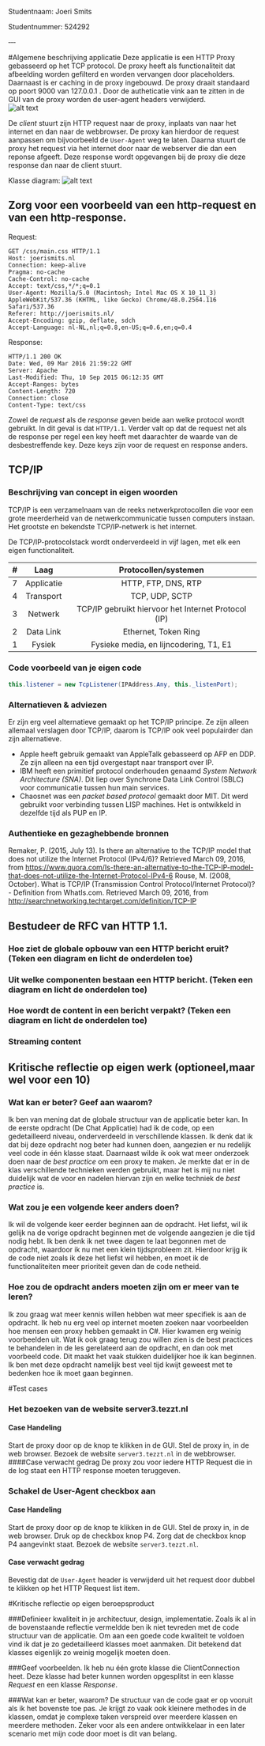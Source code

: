Studentnaam: Joeri Smits

Studentnummer: 524292

‐‐‐

#Algemene beschrijving applicatie
Deze applicatie is een HTTP Proxy gebasseerd op het TCP protocol. De proxy heeft als functionaliteit dat afbeelding worden gefilterd en worden vervangen door placeholders. Daarnaast is er caching in de proxy ingebouwd. De proxy draait standaard op poort 9000 van 127.0.0.1 . Door de autheticatie vink aan te zitten in de GUI van de proxy worden de user-agent headers verwijderd.  
![alt text](https://github.com/JoeriSmits/NotS-assignment-3/blob/master/proxy_basic.png "Proxy basic")

De *client* stuurt zijn HTTP request naar de proxy, inplaats van naar het internet en dan naar de webbrowser. De proxy kan hierdoor de request aanpassen om bijvoorbeeld de `User-Agent` weg te laten. Daarna stuurt de proxy het request via het internet door naar de webserver die dan een reponse afgeeft. Deze response wordt opgevangen bij de proxy die deze response dan naar de client stuurt.  

Klasse diagram:
![alt text](https://github.com/JoeriSmits/NotS-assignment-3/blob/master/proxy_class_diagram.png "Proxy basic")

## Zorg voor een voorbeeld van een http‐request en van een http‐response.

Request:
```
GET /css/main.css HTTP/1.1
Host: joerismits.nl
Connection: keep-alive
Pragma: no-cache
Cache-Control: no-cache
Accept: text/css,*/*;q=0.1
User-Agent: Mozilla/5.0 (Macintosh; Intel Mac OS X 10_11_3) AppleWebKit/537.36 (KHTML, like Gecko) Chrome/48.0.2564.116 Safari/537.36
Referer: http://joerismits.nl/
Accept-Encoding: gzip, deflate, sdch
Accept-Language: nl-NL,nl;q=0.8,en-US;q=0.6,en;q=0.4
```

Response:
```
HTTP/1.1 200 OK
Date: Wed, 09 Mar 2016 21:59:22 GMT
Server: Apache
Last-Modified: Thu, 10 Sep 2015 06:12:35 GMT
Accept-Ranges: bytes
Content-Length: 720
Connection: close
Content-Type: text/css
```

Zowel de _request_ als de _response_ geven beide aan welke protocol wordt gebruikt. In dit geval is dat `HTTP/1.1`. Verder valt op dat de request net als de response per regel een key heeft met daarachter de waarde van de desbestreffende key. Deze keys zijn voor de request en response anders. 

## TCP/IP

### Beschrijving van concept in eigen woorden
TCP/IP is een verzamelnaam van de reeks netwerkprotocollen die voor een grote meerderheid van de netwerkcommunicatie tussen computers instaan. Het grootste en bekendste TCP/IP-netwerk is het internet.  

De TCP/IP-protocolstack wordt onderverdeeld in vijf lagen, met elk een eigen functionaliteit.  

| # | Laag | Protocollen/systemen |
| :---: | :---: | :---: |
| 7 | Applicatie | HTTP, FTP, DNS, RTP |
| 4 | Transport | TCP, UDP, SCTP |
| 3 | Netwerk | TCP/IP gebruikt hiervoor het Internet Protocol (IP) |
| 2 | Data Link | Ethernet, Token Ring |
| 1 | Fysiek |Fysieke media, en lijncodering, T1, E1 |

### Code voorbeeld van je eigen code
```cs
this.listener = new TcpListener(IPAddress.Any, this._listenPort);
```
### Alternatieven & adviezen
Er zijn erg veel alternatieve gemaakt op het TCP/IP principe. Ze zijn alleen allemaal verslagen door TCP/IP, daarom is TCP/IP ook veel populairder dan zijn alternatieve.

* Apple heeft gebruik gemaakt van AppleTalk gebasseerd op AFP en DDP. Ze zijn alleen na een tijd overgestapt naar transport over IP.
* IBM heeft een primitief protocol onderhouden genaamd _System Network Architecture (SNA)_. Dit liep over Synchrone Data Link Control (SBLC) voor communicatie tussen hun main services.
* Chaosnet was een _packet based protocol_ gemaakt door MIT. Dit werd gebruikt voor verbinding tussen LISP machines. Het is ontwikkeld in dezelfde tijd als PUP en IP.

### Authentieke en gezaghebbende bronnen
Remaker, P. (2015, July 13). Is there an alternative to the TCP/IP model that does not utilize the Internet Protocol (IPv4/6)? Retrieved March 09, 2016, from https://www.quora.com/Is-there-an-alternative-to-the-TCP-IP-model-that-does-not-utilize-the-Internet-Protocol-IPv4-6
Rouse, M. (2008, October). What is TCP/IP (Transmission Control Protocol/Internet Protocol)? - Definition from WhatIs.com. Retrieved March 09, 2016, from http://searchnetworking.techtarget.com/definition/TCP-IP


## Bestudeer de RFC van HTTP 1.1.

### Hoe ziet de globale opbouw van een HTTP bericht eruit? (Teken een diagram en licht de onderdelen toe)

### Uit welke componenten bestaan een HTTP bericht. (Teken een diagram en licht de onderdelen toe)

### Hoe wordt de content in een bericht verpakt? (Teken een diagram en licht de onderdelen toe)

### Streaming content

## Kritische reflectie op eigen werk (optioneel,maar wel voor een 10)

### Wat kan er beter? Geef aan waarom?
Ik ben van mening dat de globale structuur van de applicatie beter kan. In de eerste opdracht (De Chat Applicatie) had ik de code, op een gedetailleerd niveau, onderverdeeld in verschillende klassen. Ik denk dat ik dat bij deze opdracht nog beter had kunnen doen, aangezien er nu redelijk veel code in één klasse staat. 
Daarnaast wilde ik ook wat meer onderzoek doen naar de _best practice_ om een proxy te maken. Je merkte dat er in de klas verschillende technieken werden gebruikt, maar het is mij nu niet duidelijk wat de voor en nadelen hiervan zijn en welke techniek de _best practice_ is.

### Wat zou je een volgende keer anders doen?
Ik wil de volgende keer eerder beginnen aan de opdracht. Het liefst, wil ik gelijk na de vorige opdracht beginnen met de volgende aangezien je die tijd nodig hebt. Ik ben denk ik net twee dagen te laat begonnen met de opdracht, waardoor ik nu met een klein tijdsprobleem zit. Hierdoor krijg ik de code niet zoals ik deze het liefst wil hebben, en moet ik de functionaliteiten meer prioriteit geven dan de code netheid.

### Hoe zou de opdracht anders moeten zijn om er meer van te leren?
Ik zou graag wat meer kennis willen hebben wat meer specifiek is aan de opdracht. Ik heb nu erg veel op internet moeten zoeken naar voorbeelden hoe mensen een proxy hebben gemaakt in C#. Hier kwamen erg weinig voorbeelden uit. Wat ik ook graag terug zou willen zien is de best practices te behandelen in de les gerelateerd aan de opdracht, en dan ook met voorbeeld code. Dit maakt het vaak stukken duidelijker hoe ik kan beginnen. Ik ben met deze opdracht namelijk best veel tijd kwijt geweest met te bedenken hoe ik moet gaan beginnen.

#Test cases

### Het bezoeken van de website server3.tezzt.nl
#### Case Handeling
Start de proxy door op de knop te klikken in de GUI. Stel de proxy in, in de web browser. Bezoek de website `server3.tezzt.nl` in de webbrowser. 
####Case verwacht gedrag
De proxy zou voor iedere HTTP Request die in de log staat een HTTP response moeten teruggeven.

### Schakel de User-Agent checkbox aan
#### Case Handeling
Start de proxy door op de knop te klikken in de GUI. Stel de proxy in, in de web browser. Druk op de checkbox knop P4. Zorg dat de checkbox knop P4 aangevinkt staat. Bezoek de website `server3.tezzt.nl`.
#### Case verwacht gedrag
Bevestig dat de `User-Agent` header is verwijderd uit het request door dubbel te klikken op het HTTP Request list item.

#Kritische reflectie op eigen beroepsproduct

###Definieer kwaliteit in je architectuur, design, implementatie.
Zoals ik al in de bovenstaande reflectie vermeldde ben ik niet tevreden met de code structuur van de applicatie. Om aan een goede code kwaliteit te voldoen vind ik dat je zo gedetailleerd klasses moet aanmaken. Dit betekend dat klasses eigenlijk zo weinig mogelijk moeten doen.

###Geef voorbeelden.
Ik heb nu één grote klasse die ClientConnection heet. Deze klasse had beter kunnen worden opgesplitst in een klasse _Request_ en een klasse _Response_. 

###Wat kan er beter, waarom?
De structuur van de code gaat er op vooruit als ik het bovenste toe pas. Je krijgt zo vaak ook kleinere methodes in de klassen, omdat je complexe taken verspreid over meerdere klassen en meerdere methoden. Zeker voor als een andere ontwikkelaar in een later scenario met mijn code door moet is dit van belang.
